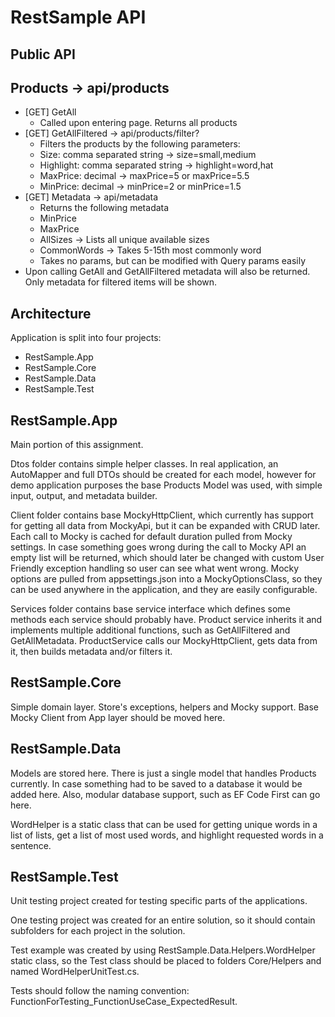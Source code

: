 # **RestSample API**

## **Public API**

## Products -> api/products

- [GET] GetAll
  - Called upon entering page. Returns all products
- [GET] GetAllFiltered -> api/products/filter?
  - Filters the products by the following parameters:
  - Size: comma separated string -> size=small,medium
  - Highlight: comma separated string -> highlight=word,hat
  - MaxPrice: decimal -> maxPrice=5 or maxPrice=5.5
  - MinPrice: decimal -> minPrice=2 or minPrice=1.5
- [GET] Metadata -> api/metadata
  - Returns the following metadata
  - MinPrice
  - MaxPrice
  - AllSizes -> Lists all unique available sizes
  - CommonWords -> Takes 5-15th most commonly word
  - Takes no params, but can be modified with Query params easily
- Upon calling GetAll and GetAllFiltered metadata will also be returned. Only metadata for filtered items will be shown.

## **Architecture**

Application is split into four projects:

- RestSample.App
- RestSample.Core
- RestSample.Data
- RestSample.Test

## RestSample.App

Main portion of this assignment.

Dtos folder contains simple helper classes. In real application, an AutoMapper and full DTOs should be created for each model, however for demo application purposes the base Products Model was used, with simple input, output, and metadata builder.

Client folder contains base MockyHttpClient, which currently has support for getting all data from MockyApi, but it can be expanded with CRUD later. Each call to Mocky is cached for default duration pulled from Mocky settings. In case something goes wrong during the call to Mocky API an empty list will be returned, which should later be changed with custom User Friendly exception handling so user can see what went wrong. Mocky options are pulled from appsettings.json into a MockyOptionsClass, so they can be used anywhere in the application, and they are easily configurable.

Services folder contains base service interface which defines some methods each service should probably have. Product service inherits it and implements multiple additional functions, such as GetAllFiltered and GetAllMetadata. ProductService calls our MockyHttpClient, gets data from it, then builds metadata and/or filters it.

## RestSample.Core

Simple domain layer. Store&#39;s exceptions, helpers and Mocky support. Base Mocky Client from App layer should be moved here.

## RestSample.Data

Models are stored here. There is just a single model that handles Products currently. In case something had to be saved to a database it would be added here. Also, modular database support, such as EF Code First can go here.

WordHelper is a static class that can be used for getting unique words in a list of lists, get a list of most used words, and highlight requested words in a sentence.

## RestSample.Test

Unit testing project created for testing specific parts of the applications.

One testing project was created for an entire solution, so it should contain subfolders for each project in the solution.

Test example was created by using RestSample.Data.Helpers.WordHelper static class, so the Test class should be placed to folders Core/Helpers and named WordHelperUnitTest.cs.

Tests should follow the naming convention: FunctionForTesting\_FunctionUseCase\_ExpectedResult.